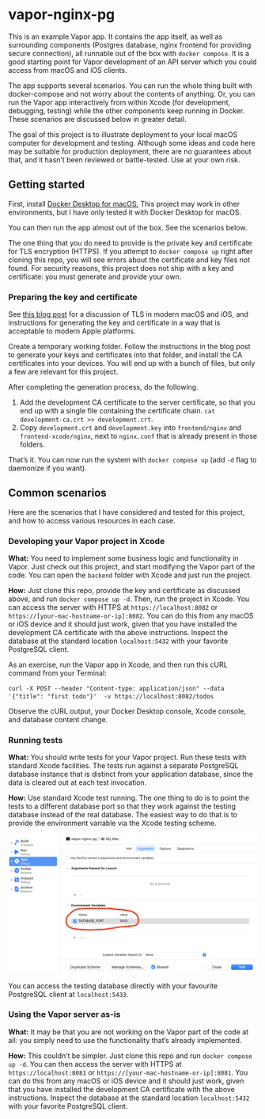 # vapor-nginx-pg

This is an example Vapor app. It contains the app itself, as well as surrounding components (Postgres database, nginx frontend for providing secure connection), all runnable out of the box with `docker compose`. It is a good starting point for Vapor development of an API server which you could access from macOS and iOS clients.

The app supports several scenarios. You can run the whole thing built with docker-compose and not worry about the contents of anything. Or, you can run the Vapor app interactively from within Xcode (for development, debugging, testing) while the other components keep running in Docker. These scenarios are discussed below in greater detail.

The goal of this project is to illustrate deployment to your local macOS computer for development and testing. Although some ideas and code here may be suitable for production deployment, there are no guarantees about that, and it hasn’t been reviewed or battle-tested. Use at your own risk.

## Getting started

First, install [Docker Desktop for macOS.](https://www.docker.com/products/docker-desktop) This project may work in other environments, but I have only tested it with Docker Desktop for macOS.

You can then run the app almost out of the box. See the scenarios below.

The one thing that you do need to provide is the private key and certificate for TLS encryption (HTTPS). If you attempt to `docker compose up` right after cloning this repo, you will see errors about the certificate and key files not found. For security reasons, this project does not ship with a key and certificate: you must generate and provide your own.

### Preparing the key and certificate

See [this blog post](https://jaanus.com/ios-13-certificates/) for a discussion of TLS in modern macOS and iOS, and instructions for generating the key and certificate in a way that is acceptable to modern Apple platforms.

Create a temporary working folder. Follow the instructions in the blog post to generate your keys and certificates into that folder, and install the CA certificates into your devices. You will end up with a bunch of files, but only a few are relevant for this project.

After completing the generation process, do the following.

1. Add the development CA certificate to the server certificate, so that you end up with a single file containing the certificate chain. `cat development-ca.crt >> development.crt`.
1. Copy `development.crt` and `development.key` into `frontend/nginx` and `frontend-xcode/nginx`, next to `nginx.conf` that is already present in those folders.

That’s it. You can now run the system with `docker compose up` (add `-d` flag to daemonize if you want).

## Common scenarios

Here are the scenarios that I have considered and tested for this project, and how to access various resources in each case.

### Developing your Vapor project in Xcode

**What:** You need to implement some business logic and functionality in Vapor. Just check out this project, and start modifying the Vapor part of the code. You can open the `backend` folder with Xcode and just run the project.

**How:** Just clone this repo, provide the key and certificate as discussed above, and run `docker compose up -d`. Then, run the project in Xcode. You can access the server with HTTPS at `https://localhost:8082` or `https://[your-mac-hostname-or-ip]:8082`. You can do this from any macOS or iOS device and it should just work, given that you have installed the development CA certificate with the above instructions. Inspect the database at the standard location `localhost:5432` with your favorite PostgreSQL client.

As an exercise, run the Vapor app in Xcode, and then run this cURL command from your Terminal:

```
curl -X POST --header "Content-type: application/json" --data '{"title": "first todo"}'  -v https://localhost:8082/todos
```

Observe the cURL output, your Docker Desktop console, Xcode console, and database content change.

### Running tests

**What:** You should write tests for your Vapor project. Run these tests with standard Xcode facilities. The tests run against a separate PostgreSQL database instance that is distinct from your application database, since the data is cleared out at each test invocation.

**How:** Use standard Xcode test running. The one thing to do is to point the tests to a different database port so that they work against the testing database instead of the real database. The easiest way to do that is to provide the environment variable via the Xcode testing scheme.

![Database port for testing](doc/database-port.png)

You can access the testing database directly with your favourite PostgreSQL client at `localhost:5433`.

### Using the Vapor server as-is

**What:** It may be that you are not working on the Vapor part of the code at all: you simply need to use the functionality that’s already implemented.

**How:** This couldn’t be simpler. Just clone this repo and run `docker compose up -d`. You can then access the server with HTTPS at `https://localhost:8081` or `https://[your-mac-hostname-or-ip]:8081`. You can do this from any macOS or iOS device and it should just work, given that you have installed the development CA certificate with the above instructions. Inspect the database at the standard location `localhost:5432` with your favorite PostgreSQL client.
